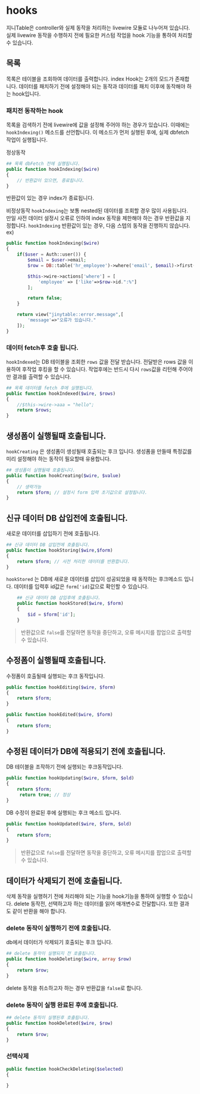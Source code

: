 # hooks
지니Table은 controller와 실제 동작을 처리하는 livewire 모듈로 나누어져 있습니다.
실제 livewire 동작을 수행하지 전에 필요한 커스텀 작업을 hook 기능을 통하여 처리할 수 있습니다.



## 목록 
목록은 테이블을 조회하여 데이터를 출력합니다. index Hook는 2개의 모드가 존재합니다.
데이터를 패치하기 전에 설정해야 되는 동작과 데이터를 패치 이후에 동작해야 하는 hook입니다.

### 패치전 동작하는 hook
목록을 검색하기 전에 livewire에 값을 설정해 주어야 하는 경우가 있습니다. 
이때에는 `hookIndexing()` 메소드를 선언합니다. 이 메소드가 먼저 실행된 후에, 실제 dbfetch 작업이 실행됩니다.

정상동작
```php
## 목록 dbFetch 전에 실행됩니다.
public function hookIndexing($wire)
{
    // 반환값이 있으면, 종료됩니다.
}
```

반환값이 있는 경우 index가 종료됩니다.


비정상동작
`hookIndexing`는 보통 nested된 데이터를 조회할 경우 많이 사용됩니다. 만일 사전 데이터 설정시 오류로 인하여
index 동작을 제한해야 하는 경우 반환값을 지정합니다. `hookIndexing` 반환값이 있는 경우, 다음 스텝의 동작을
진행하지 않습니다.
ex)
```php
public function hookIndexing($wire)
{
    if($user = Auth::user()) {
        $email = $user->email;
        $row = DB::table('hr_employee')->where('email', $email)->first();

        $this->wire->actions['where'] = [
            'employee' => ['like'=>$row->id.":%"]
        ];

        return false;
    }

    return view("jinytable::error.message",[
        'message'=>"오류가 있습니다."
    ]);
}
```


### 데이터 fetch후 호출 됩니다.
`hookIndexed`는 DB 테이블을 조회한 `rows` 값을 전달 받습니다. 
전달받은 rows 값을 이용하여 후작업 후킹을 할 수 있습니다. 
작업후에는 반드시 다시 `rows`값을 리턴해 주어야만 결과를 출력할 수 있습니다.

```php
## 목록 데이터를 fetch 후에 실행됩니다.
public function hookIndexed($wire, $rows)
{
    //$this->wire->aaa = "hello";
    return $rows;
}
```


## 생성폼이 실행될때 호출됩니다.
`hookCreating` 은 생성폼이 생성될때 호출되는 후크 입니다.
생성폼을 만들때 특정값를 미리 설정해야 하는 동작이 필요할때 유용합니다.
```php
## 생성폼이 실행될때 호출됩니다.
public function hookCreating($wire, $value)
{
    // 생략가능
    return $form; // 설정시 form 입력 초기값으로 설정됩니다.
}
```

 

## 신규 데이터 DB 삽입전에 호출됩니다.
새로운 데이터를 삽입하기 전에 호출됩니다.

```php
## 신규 데이터 DB 삽입전에 호출됩니다.
public function hookStoring($wire,$form)
{
    return $form; // 사전 처리한 데이터를 반환합니다.
}
```

`hookStored` 는 DB에 새로운 데이터를 삽입이 성공되었을 때 동작하는
후크메소드 입니다. 
데이터를 입력후 id값은 `form['id]`값으로 확인할 수 있습니다.
 
```php
    ## 신규 데이터 DB 삽입후에 호출됩니다.
    public function hookStored($wire, $form)
    {
        $id = $form['id'];
    }
```

> 반환값으로 `false`를 전달하면 동작을 중단하고, 오류 메시지를 팝업으로 출력할 수 있습니다.


## 수정폼이 실행될때 호출됩니다.

수정폼이 호출될때 실행되는 후크 동작입니다.
```php
public function hookEditing($wire, $form)
{
    return $form;
}
```

```php
public function hookEdited($wire, $form)
{
    return $form;
}
```

## 수정된 데이터가 DB에 적용되기 전에 호출됩니다.

DB 테이블을 조작하기 전에 실행되는 후크동작입니다.
```php
public function hookUpdating($wire, $form, $old)
{
    return $form;
     return true; // 정상
}
```

DB 수정이 완료된 후에 실행되는 후크 메소드 입니다.
```php
public function hookUpdated($wire, $form, $old)
{
    return $form;
}
```

> 반환값으로 `false`를 전달하면 동작을 중단하고, 오류 메시지를 팝업으로 출력할 수 있습니다.


## 데이터가 삭제되기 전에 호출됩니다.
삭제 동작을 실행허기 전에 처리해야 되는 기능을 hook기능을 통하여 실행할 수 있습니다.
delete 동작전, 선택하고자 하는 데이터를 읽어 매개변수로 전달합니다.
또한 결과도 같이 반환을 해야 합니다.

### delete 동작이 실행하기 전에 호출됩니다.

db에서 데이터가 삭제되기 호출되는 후크 입니다.
```php
## delete 동작이 실행되지 전 호출됩니다.
public function hookDeleting($wire, array $row)
{
    return $row;
}
```

delete 동작을 취소하고자 하는 경우 반환값을 `false`로 합니다.


### delete 동작이 실행 완료된 후에 호출됩니다.
```php
## delete 동직이 실행된후 호출됩니다.
public function hookDeleted($wire, $row)
{
    return $row;
}
```


### 선택삭제

```php
public function hookCheckDeleting($selected)
{

}
```
